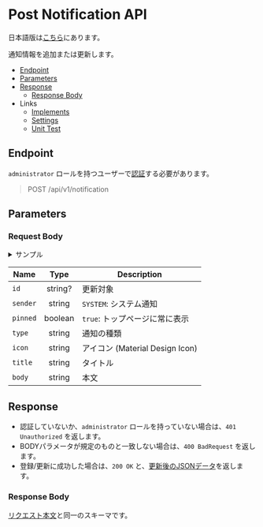 # Post Notification API

日本語版は[こちら](./README-ja.md)にあります。

通知情報を追加または更新します。

- [Endpoint](#endpoint)
- [Parameters](#parameters)
- [Response](#response)
  - [Response Body](#response-body)
- Links
  - [Implements](index.ts)
  - [Settings](function.json)
  - [Unit Test](index.test.ts)

## Endpoint

`administrator` ロールを持つユーザーで[認証](../../docs/api/authentication-ja.md#login)する必要があります。

> POST /api/v1/notification

## Parameters

### Request Body

<details>
  <summary>サンプル</summary>

```json
{
  "id": "<Auto Generated>",
  "sender": "SYSTEM",
  "pinned": true,
  "type": "is-info",
  "icon": "info",
  "title": "このサイトはベータ版です",
  "body": "このWebサイトはベータ版環境です。以下の点にご留意してご利用ください。",
}
```

</details>

|Name|Type|Description|
|----|:--:|-----------|
|`id`|string?|更新対象|
|`sender`|string|`SYSTEM`: システム通知|
|`pinned`|boolean|`true`: トップページに常に表示|
|`type`|string|通知の種類|
|`icon`|string|アイコン (Material Design Icon)|
|`title`|string|タイトル|
|`body`|string|本文|

## Response

- 認証していないか、`administrator` ロールを持っていない場合は、`401 Unauthorized` を返します。
- BODYパラメータが規定のものと一致しない場合は、`400 BadRequest` を返します。
- 登録/更新に成功した場合は、`200 OK` と、[更新後のJSONデータ](#response-body)を返します。

### Response Body

[リクエスト本文](#request-body)と同一のスキーマです。
